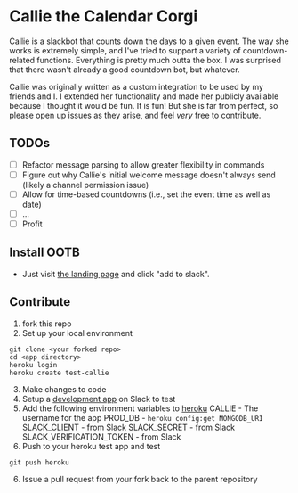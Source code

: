 # Callie the Calendar Corgi

Callie is a slackbot that counts down the days to a given event. The way she works is extremely simple, and I've tried to support a variety of countdown-related functions. Everything is pretty much outta the box. I was surprised that there wasn't already a good countdown bot, but whatever.

Callie was originally written as a custom integration to be used by my friends and I. I extended her functionality and made her publicly available because I thought it would be fun. It is fun! But she is far from perfect, so please open up issues as they arise, and feel _very_ free to contribute.

## TODOs

- [ ] Refactor message parsing to allow greater flexibility in commands
- [ ] Figure out why Callie's initial welcome message doesn't always send (likely a channel permission issue)
- [ ] Allow for time-based countdowns (i.e., set the event time as well as date)
- [ ] ...
- [ ] Profit

## Install OOTB
* Just visit [the landing page](https://callie-corgi.herokuapp.com) and click "add to slack".

## Contribute

1. fork this repo
2. Set up your local environment

``` 
git clone <your forked repo>
cd <app directory>
heroku login
heroku create test-callie
```
3. Make changes to code
4. Setup a [development app](https://api.slack.com/apps?new_app=1) on Slack to test
4. Add the following environment variables to [heroku](https://dashboard.heroku.com/)
CALLIE - The username for the app
PROD_DB - `heroku config:get MONGODB_URI`
SLACK_CLIENT - from Slack
SLACK_SECRET - from Slack
SLACK_VERIFICATION_TOKEN - from Slack
5. Push to your heroku test app and test
```
git push heroku
```
6. Issue a pull request from your fork back to the parent repository